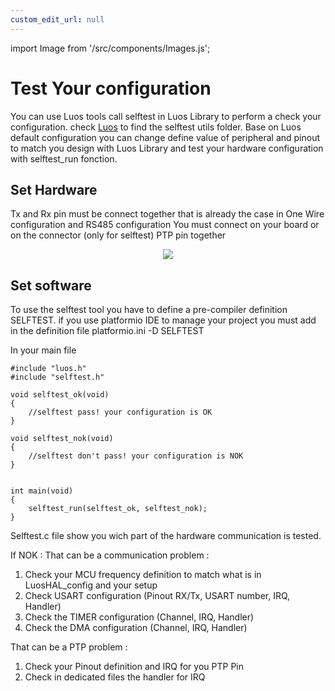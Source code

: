 ```yaml
---
custom_edit_url: null
---
```


import Image from '/src/components/Images.js';

# Test Your configuration

You can use Luos tools call selftest in Luos Library to perform a check your configuration. check <a href="https://github.com/Luos-io/Luos" target="_blank">Luos<IconExternalLink width="10" /></a> to find the selftest utils folder.
Base on Luos default configuration you can change define value of peripheral and pinout to match you design with Luos Library and test your hardware configuration with
selftest_run fonction.


## Set Hardware

Tx and Rx pin must be connect together that is already the case in One Wire configuration and RS485 configuration
You must connect on your board or on the connector (only for selftest) PTP pin together

<div align="center">
    <Image src="/img/selftest_connection.png" />
</div>


## Set software

To use the selftest tool you have to define a pre-compiler definition SELFTEST. if you use platformio IDE to manage your project you must add in the definition file platformio.ini -D SELFTEST

In your main file

```AsciiDoc
#include "luos.h"
#include "selftest.h"

void selftest_ok(void)
{
    //selftest pass! your configuration is OK
}

void selftest_nok(void)
{
    //selftest don't pass! your configuration is NOK
}


int main(void)
{
    selftest_run(selftest_ok, selftest_nok);
}
```

Selftest.c file show you wich part of the hardware communication is tested.

If NOK :
That can be a communication problem :
1. Check your MCU frequency definition to match what is in LuosHAL_config and your setup
2. Check USART configuration (Pinout RX/Tx, USART number, IRQ, Handler)
3. Check the TIMER configuration (Channel, IRQ, Handler)
4. Check the DMA configuration (Channel, IRQ, Handler)

That can be a PTP problem :
1. Check your Pinout definition and IRQ for you PTP Pin
2. Check in dedicated files the handler for IRQ
